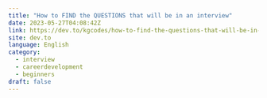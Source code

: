 ```yaml
---
title: "How to FIND the QUESTIONS that will be in an interview"
date: 2023-05-27T04:08:42Z
link: https://dev.to/kgcodes/how-to-find-the-questions-that-will-be-in-an-interview-1g1n?utm_medium=RSS&utm_source=news.12bit.vn
site: dev.to
language: English
category:
  - interview
  - careerdevelopment
  - beginners
draft: false
---
```

